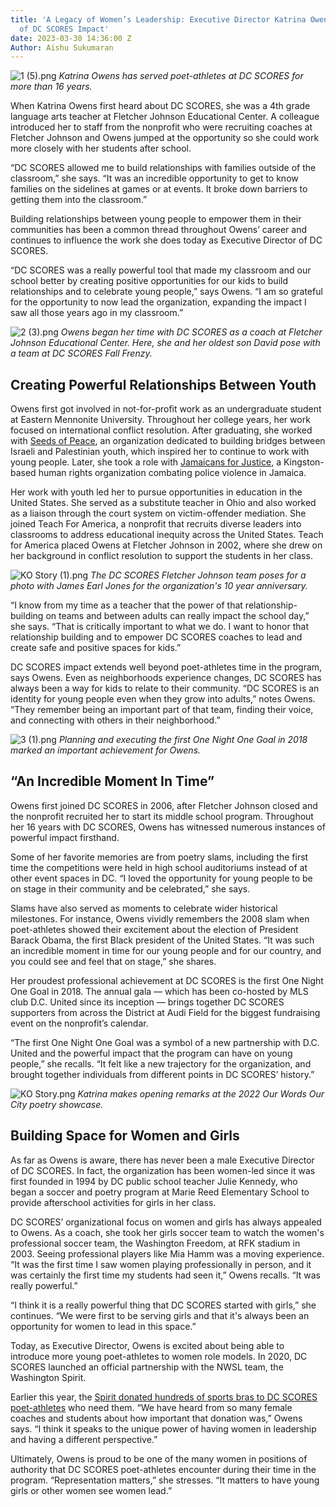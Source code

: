 ```yaml
---
title: 'A Legacy of Women’s Leadership: Executive Director Katrina Owens On Decades
  of DC SCORES Impact'
date: 2023-03-30 14:36:00 Z
Author: Aishu Sukumaran
---
```


![1 (5).png](/uploads/1%20(5).png)
*Katrina Owens has served poet-athletes at DC SCORES for more than 16 years.*











When Katrina Owens first heard about DC SCORES, she was a 4th grade language arts teacher at Fletcher Johnson Educational Center. A colleague introduced her to staff from the nonprofit who were recruiting coaches at Fletcher Johnson and Owens jumped at the opportunity so she could work more closely with her students after school.

“DC SCORES allowed me to build relationships with families outside of the classroom,” she says. “It was an incredible opportunity to get to know families on the sidelines at games or at events. It broke down barriers to getting them into the classroom.”

Building relationships between young people to empower them in their communities has been a common thread throughout Owens’ career and continues to influence the work she does today as Executive Director of DC SCORES.

“DC SCORES was a really powerful tool that made my classroom and our school better by creating positive opportunities for our kids to build relationships and to celebrate young people,” says Owens. “I am so grateful for the opportunity to now lead the organization, expanding the impact I saw all those years ago in my classroom.”

![2 (3).png](/uploads/2%20(3).png)
*Owens began her time with DC SCORES as a coach at Fletcher Johnson Educational Center. Here, she and her oldest son David pose with a team at DC SCORES Fall Frenzy.*

## Creating Powerful Relationships Between Youth

Owens first got involved in not-for-profit work as an undergraduate student at Eastern Mennonite University. Throughout her college years, her work focused on international conflict resolution. After graduating, she worked with [Seeds of Peace](https://www.seedsofpeace.org/), an organization dedicated to building bridges between Israeli and Palestinian youth, which inspired her to continue to work with young people. Later, she took a role with [Jamaicans for Justice](https://jamaicansforjustice.org/), a Kingston-based human rights organization combating police violence in Jamaica.

Her work with youth led her to pursue opportunities in education in the United States. She served as a substitute teacher in Ohio and also worked as a liaison through the court system on victim-offender mediation. She joined Teach For America, a nonprofit that recruits diverse leaders into classrooms to address educational inequity across the United States. Teach for America placed Owens at Fletcher Johnson in 2002, where she drew on her background in conflict resolution to support the students in her class.

![KO Story (1).png](/uploads/KO%20Story%20(1).png)
*The DC SCORES Fletcher Johnson team poses for a photo with James Earl Jones for the organization's 10 year anniversary.*

“I know from my time as a teacher that the power of that relationship-building on teams and between adults can really impact the school day,” she says. “That is critically important to what we do. I want to honor that relationship building and to empower DC SCORES coaches to lead and create safe and positive spaces for kids.”

DC SCORES impact extends well beyond poet-athletes time in the program, says Owens. Even as neighborhoods experience changes, DC SCORES has always been a way for kids to relate to their community. “DC SCORES is an identity for young people even when they grow into adults,” notes Owens. “They remember being an important part of that team, finding their voice, and connecting with others in their neighborhood.”

![3 (1).png](/uploads/3%20(1).png)
*Planning and executing the first One Night One Goal in 2018 marked an important achievement for Owens.*

## “An Incredible Moment In Time”

Owens first joined DC SCORES in 2006, after Fletcher Johnson closed and the nonprofit recruited her to start its middle school program. Throughout her 16 years with DC SCORES, Owens has witnessed numerous instances of powerful impact firsthand.

Some of her favorite memories are from poetry slams, including the first time the competitions were held in high school auditoriums instead of at other event spaces in DC. “I loved the opportunity for young people to be on stage in their community and be celebrated,” she says.

Slams have also served as moments to celebrate wider historical milestones. For instance, Owens vividly remembers the 2008 slam when poet-athletes showed their excitement about the election of President Barack Obama, the first Black president of the United States. “It was such an incredible moment in time for our young people and for our country, and you could see and feel that on stage,” she shares.

Her proudest professional achievement at DC SCORES is the first One Night One Goal in 2018. The annual gala — which has been co-hosted by MLS club D.C. United since its inception — brings together DC SCORES supporters from across the District at Audi Field for the biggest fundraising event on the nonprofit’s calendar.

“The first One Night One Goal was a symbol of a new partnership with D.C. United and the powerful impact that the program can have on young people,” she recalls. “It felt like a new trajectory for the organization, and brought together individuals from different points in DC SCORES’ history.”

![KO Story.png](/uploads/KO%20Story.png)
*Katrina makes opening remarks at the 2022 Our Words Our City poetry showcase.*

## Building Space for Women and Girls

As far as Owens is aware, there has never been a male Executive Director of DC SCORES. In fact, the organization has been women-led since it was first founded in 1994 by DC public school teacher Julie Kennedy, who began a soccer and poetry program at Marie Reed Elementary School to provide afterschool activities for girls in her class.

DC SCORES’ organizational focus on women and girls has always appealed to Owens. As a coach, she took her girls soccer team to watch the women's professional soccer team, the Washington Freedom, at RFK stadium in 2003. Seeing professional players like Mia Hamm was a moving experience. “It was the first time I saw women playing professionally in person, and it was certainly the first time my students had seen it,” Owens recalls. “It was really powerful.”

“I think it is a really powerful thing that DC SCORES started with girls,” she continues. “We were first to be serving girls and that it's always been an opportunity for women to lead in this space.”

Today, as Executive Director, Owens is excited about being able to introduce more young poet-athletes to women role models. In 2020, DC SCORES launched an official partnership with the NWSL team, the Washington Spirit.

Earlier this year, the [Spirit donated hundreds of sports bras to DC SCORES poet-athletes](https://www.dcscores.org/blog/2022/08/washington-spirit-players-prepare-more-than-500-new-sports-bras-for-delivery-to-dc-scores-poet-athletes) who need them. “We have heard from so many female coaches and students about how important that donation was,” Owens says. “I think it speaks to the unique power of having women in leadership and having a different perspective.”

Ultimately, Owens is proud to be one of the many women in positions of authority that DC SCORES poet-athletes encounter during their time in the program. “Representation matters,” she stresses. “It matters to have young girls or other women see women lead.”